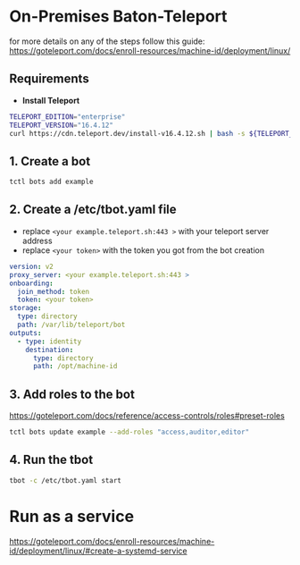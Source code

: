 # On-Premises Baton-Teleport
for more details on any of the steps follow this guide:  
https://goteleport.com/docs/enroll-resources/machine-id/deployment/linux/

## Requirements
- **Install Teleport**
```bash
TELEPORT_EDITION="enterprise"
TELEPORT_VERSION="16.4.12"
curl https://cdn.teleport.dev/install-v16.4.12.sh | bash -s ${TELEPORT_VERSION?} ${TELEPORT_EDITION?}
```


## 1. Create a bot
```bash
tctl bots add example
```

## 2. Create a /etc/tbot.yaml file
- replace `<your example.teleport.sh:443 >` with your teleport server address
- replace `<your token>` with the token you got from the bot creation

```yaml
version: v2
proxy_server: <your example.teleport.sh:443 >
onboarding:
  join_method: token
  token: <your token>
storage:
  type: directory
  path: /var/lib/teleport/bot
outputs: 
  - type: identity
    destination:
      type: directory
      path: /opt/machine-id
```

## 3. Add roles to the bot
https://goteleport.com/docs/reference/access-controls/roles#preset-roles

```bash
tctl bots update example --add-roles "access,auditor,editor"
```

## 4. Run the tbot
```bash
tbot -c /etc/tbot.yaml start
```
# Run as a service
https://goteleport.com/docs/enroll-resources/machine-id/deployment/linux/#create-a-systemd-service
